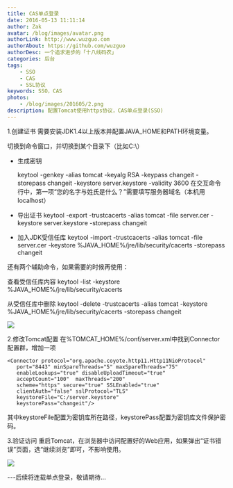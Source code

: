 ```yaml
---
title: CAS单点登录
date: 2016-05-13 11:11:14 
author: Zak
avatar: /blog/images/avatar.png
authorLink: http://www.wuzguo.com
authorAbout: https://github.com/wuzguo
authorDesc: 一个追求进步的「十八线码农」
categories: 后台
tags: 
	- SSO
	- CAS
	- SSL协议
keywords: SSO，CAS
photos:
	- /blog/images/201605/2.png
description: 配置Tomcat使用https协议，CAS单点登录(SSO)
---
```


1.创建证书
需要安装JDK1.4以上版本并配置JAVA_HOME和PATH环境变量。

切换到命令窗口，并切换到某个目录下（比如C:\）


- 生成密钥

    keytool -genkey -alias tomcat -keyalg RSA -keypass changeit -storepass changeit -keystore server.keystore -validity 3600
在交互命令行中，第一项“您的名字与姓氏是什么？”需要填写服务器域名（本机用localhost）


- 导出证书
    keytool -export -trustcacerts -alias tomcat -file server.cer -keystore  server.keystore -storepass changeit
    

- 加入JDK受信任库
    keytool -import -trustcacerts -alias tomcat -file server.cer -keystore  %JAVA_HOME%/jre/lib/security/cacerts -storepass changeit

还有两个辅助命令，如果需要的时候再使用：

查看受信任库内容
    keytool -list -keystore %JAVA_HOME%/jre/lib/security/cacerts

从受信任库中删除
    keytool -delete -trustcacerts -alias tomcat  -keystore  %JAVA_HOME%/jre/lib/security/cacerts -storepass changeit

![](/blog/images/201605/2.png)

2.修改Tomcat配置
在%TOMCAT_HOME%/conf/server.xml中找到Connector配置群，增加一项

    <Connector protocol="org.apache.coyote.http11.Http11NioProtocol"   
       port="8443" minSpareThreads="5" maxSpareThreads="75"   
       enableLookups="true" disableUploadTimeout="true" 
       acceptCount="100"  maxThreads="200"   
       scheme="https" secure="true" SSLEnabled="true"   
       clientAuth="false" sslProtocol="TLS"   
       keystoreFile="C:/server.keystore" 
       keystorePass="changeit"/>

其中keystoreFile配置为密钥库所在路径，keystorePass配置为密钥库文件保护密码。

3.验证访问
重启Tomcat，在浏览器中访问配置好的Web应用，如果弹出“证书错误”页面，选“继续浏览”即可，不影响使用。

![](/blog/images/201605/3.png)



---后续将连载单点登录，敬请期待...
